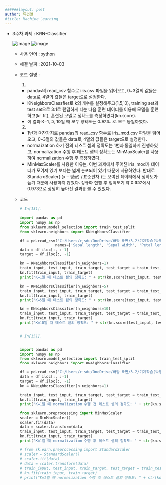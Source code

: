 ```yaml
---
######layout: post
author: 류건열
#title: Machine_Learning
---
```



- 3주차 과제 : KNN-Classifier

    ![image](https://user-images.githubusercontent.com/34560965/136653590-2d21b16a-feb5-4104-92d7-1a44912f5926.png)
    ![image](https://user-images.githubusercontent.com/34560965/136653594-499245f6-c508-4385-b557-89d9fccd1e91.png)

    - 사용 언어 : python
    - 해결 날짜 : 2021-10-03

    - 코드 설명 : 
        
        1)  
        - pandas의 read_csv 함수로 iris.csv 파일을 읽어오고, 0~3열의 값들은 data로, 4열의 값들은 target으로 설정한다.
        - KNeighborsClassfier로 k의 개수를 설정해주고(1,5,10), training set과 test set으로 3:1로 랜덤하게 나눈 다음 훈련 데이터를 이용해 모델을 훈련하고(kn.fit), 훈련된 모델로 정확도를 측정하였다(kn.score).
        - 이 결과 K=1, 5, 10일 때 모두 정확도는 0.973…로 모두 동일하였다.

        2)
        - 1번과 마찬가지로 pandas의 read_csv 함수로 iris_mod.csv 파일을 읽어오고, 0~3열의 값들은 data로, 4열의 값들은 target으로 설정한다.
        - normalization 하기 전의 테스트 셑의 정확도는 1번과 동일하게 진행하였고, normalization 수행 후 테스트 셑의 정확도는 MinMaxScaler를 사용하여 normalization 수행 후 측정하였다.
        - MinMaxScaler를 사용한 이유는, 이번 과제에서 주어진 iris_mod가 데이터가 모여져 있기 보다는 넓게 분포되어 있기 때문에 사용하였다. 반대로 StandardScaler( (x – 평균) / 표준편차 )는 모여진 데이터에서 정확도가 높기 때문에 사용하지 않았다. 정규화 진행 후 정확도가 약 0.657에서 0.973으로 상당히 높아진 결과를 볼 수 있었다.




    - 코드	

        ```python
        # In[131]:

        import pandas as pd
        import numpy as np
        from sklearn.model_selection import train_test_split
        from sklearn.neighbors import KNeighborsClassifier

        df = pd.read_csv('C:/Users/rjsdu/OneDrive/바탕 화면/3-2/기계학습(박정희 교수님)/과제/3주차/iris.csv', 
                        names=['Sepal length', 'Sepal width', 'Petal length', 'Petal width', 'Species'])
        data = df.iloc[:, :-1]
        target = df.iloc[:, -1]

        kn = KNeighborsClassifier(n_neighbors=1)
        train_input, test_input, train_target, test_target = train_test_split(data, target, random_state=0)
        kn.fit(train_input, train_target)
        print("K=1일 때 테스트 셑의 정확도: " + str(kn.score(test_input, test_target)))

        kn = KNeighborsClassifier(n_neighbors=5)
        train_input, test_input, train_target, test_target = train_test_split(data, target, random_state=0)
        kn.fit(train_input, train_target)
        print("K=5일 때 테스트 셑의 정확도: " + str(kn.score(test_input, test_target)))

        kn = KNeighborsClassifier(n_neighbors=10)
        train_input, test_input, train_target, test_target = train_test_split(data, target, random_state=0)
        kn.fit(train_input, train_target)
        print("K=10일 때 테스트 셑의 정확도: " + str(kn.score(test_input, test_target)))


        # In[151]:


        import pandas as pd
        import numpy as np
        from sklearn.model_selection import train_test_split
        from sklearn.neighbors import KNeighborsClassifier

        df = pd.read_csv('C:/Users/rjsdu/OneDrive/바탕 화면/3-2/기계학습(박정희 교수님)/과제/3주차/iris_mod.csv', header=None)
        data = df.iloc[:, :-1]
        target = df.iloc[:, -1]
        kn = KNeighborsClassifier(n_neighbors=1)

        train_input, test_input, train_target, test_target = train_test_split(data, target, random_state=0)
        kn.fit(train_input, train_target)
        print("K=1일 때 normalization 수행 전 테스트 셑의 정확도: " + str(kn.score(test_input, test_target)))

        from sklearn.preprocessing import MinMaxScaler
        scaler = MinMaxScaler()
        scaler.fit(data)
        data = scaler.transform(data)
        train_input, test_input, train_target, test_target = train_test_split(data, target, random_state=0)
        kn.fit(train_input, train_target)
        print("K=1일 때 normalization 수행 후 테스트 셑의 정확도: " + str(kn.score(test_input, test_target)))

        # from sklearn.preprocessing import StandardScaler
        # scaler = StandardScaler()
        # scaler.fit(data)
        # data = scaler.transform(data)
        # train_input, test_input, train_target, test_target = train_test_split(data, target, random_state=0)
        # kn.fit(train_input, train_target)
        # print("K=1일 때 normalization 수행 후 테스트 셑의 정확도: " + str(kn.score(test_input, test_target)))
        ```
